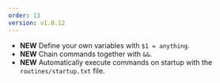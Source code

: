 ```yaml
---
order: 13
version: v1.0.12
---
```

- **NEW** Define your own variables with `$1 = anything`.
- **NEW** Chain commands together with `&&`.
- **NEW** Automatically execute commands on startup with the `routines/startup.txt` file.